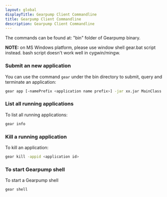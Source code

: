 ```yaml
---
layout: global
displayTitle: Gearpump Client Commandline
title: Gearpump Client Commandline
description: Gearpump Client Commandline
---
```


The commands can be found at: "bin" folder of Gearpump binary.

**NOTE:** on MS Windows platform, please use window shell gear.bat script instead. bash script doesn't work well in cygwin/mingw.

### Submit an new application

You can use the command `gear` under the bin directory to submit, query and terminate an application:

```bash
gear app [-namePrefix <application name prefix>] -jar xx.jar MainClass <arg1> <arg2> ...
```

### List all running applications
To list all running applications:

```bash
gear info
```

### Kill a running application
To kill an application:

```bash
gear kill -appid <application id>
```

### To start Gearpump shell
To start a Gearpump shell

```bash
gear shell
```  
